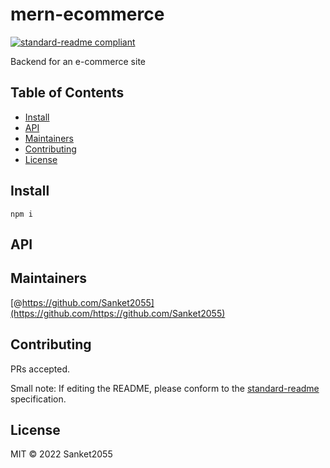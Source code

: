 # mern-ecommerce

[![standard-readme compliant](https://img.shields.io/badge/standard--readme-OK-green.svg?style=flat-square)](https://github.com/RichardLitt/standard-readme)

Backend for an e-commerce site

## Table of Contents

- [Install](#install)
- [API](#api)
- [Maintainers](#maintainers)
- [Contributing](#contributing)
- [License](#license)

## Install

```
npm i 
```



## API

## Maintainers

[@https://github.com/Sanket2055](https://github.com/https://github.com/Sanket2055)

## Contributing

PRs accepted.

Small note: If editing the README, please conform to the [standard-readme](https://github.com/RichardLitt/standard-readme) specification.

## License

MIT © 2022 Sanket2055
